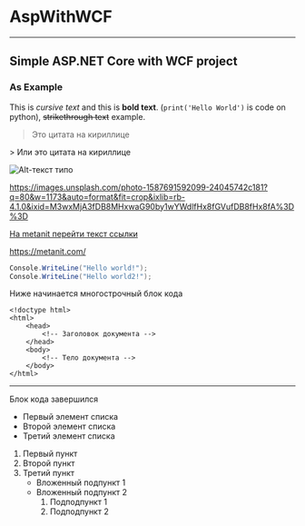 # AspWithWCF
***
## Simple ASP.NET Core with WCF project
### As Example
This is *cursive text* and this is **bold text**.
(`print('Hello World')` is code on python),
~~strikethrough text~~ example.
<blockquote>Это цитата на кириллице</blockquote>
> Или это цитата на кириллице

![Alt-текст  типо](https://images.unsplash.com/photo-1587691592099-24045742c181?q=80&w=1173&auto=format&fit=crop&ixlib=rb-4.1.0&ixid=M3wxMjA3fDB8MHxwaG90by1wYWdlfHx8fGVufDB8fHx8fA%3D%3D "Заголовок изображения")

https://images.unsplash.com/photo-1587691592099-24045742c181?q=80&w=1173&auto=format&fit=crop&ixlib=rb-4.1.0&ixid=M3wxMjA3fDB8MHxwaG90by1wYWdlfHx8fGVufDB8fHx8fA%3D%3D

[На metanit перейти текст ссылки](https://metanit.com/ "Заголовок ссылки")

https://metanit.com/

```c#
Console.WriteLine("Hello world!");
Console.WriteLine("Hello world2!");
```

Ниже начинается многострочный блок кода

    <!doctype html>
    <html>
        <head>
            <!-- Заголовок документа -->
        </head>
        <body>
            <!-- Тело документа -->
        </body>
    </html>
***
Блок кода завершился
-	Первый элемент списка
-	Второй элемент списка
-	Третий элемент списка

1.	Первый пункт
2.	Второй пункт
3.	Третий пункт
	*	Вложенный подпункт 1
	+	Вложенный подпункт 2
		1. Подподпункт 1
		2. Подподпункт 2